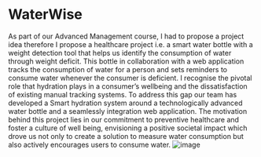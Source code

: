 # WaterWise
As part of our Advanced Management course, I had to propose a project idea therefore I propose a healthcare project i.e. a smart water bottle with a weight detection tool that helps us identify the consumption of water  through weight deficit. This bottle in collaboration with a web application tracks the consumption of water for a person and sets reminders to consume water whenever the consumer is deficient.
I recognise the pivotal role that hydration plays in a consumer’s wellbeing and the dissatisfaction of existing manual tracking systems. To address this gap our team has developed a Smart hydration system around a technologically advanced water bottle and a seamlessly integration web application.
The motivation behind this project lies in our commitment to preventive healthcare and foster a culture of well being, envisioning a positive societal impact which drove us not only to create a solution to measure water consumption but also actively encourages users to consume water.
![image](https://github.com/JoshuaGodinho/WaterWise-/assets/69786791/abe272a5-405a-44f1-808e-b7aadd1b622e)
